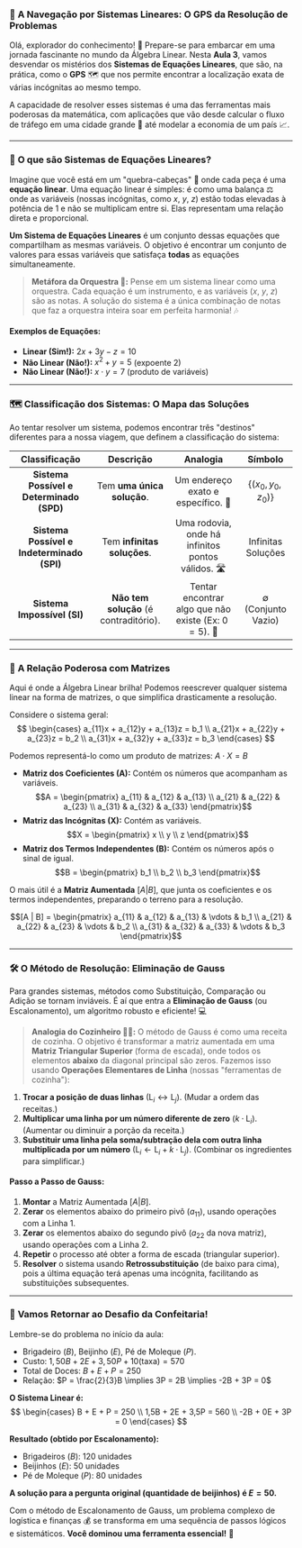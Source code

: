 
### 🚀 **A Navegação por Sistemas Lineares: O GPS da Resolução de Problemas**

Olá, explorador do conhecimento! 🌟 Prepare-se para embarcar em uma jornada fascinante no mundo da Álgebra Linear. Nesta **Aula 3**, vamos desvendar os mistérios dos **Sistemas de Equações Lineares**, que são, na prática, como o **GPS** 🗺️ que nos permite encontrar a localização exata de várias incógnitas ao mesmo tempo.

A capacidade de resolver esses sistemas é uma das ferramentas mais poderosas da matemática, com aplicações que vão desde calcular o fluxo de tráfego em uma cidade grande 🚦 até modelar a economia de um país 📈.

---

### 🤔 **O que são Sistemas de Equações Lineares?**

Imagine que você está em um "quebra-cabeças" 🧩 onde cada peça é uma **equação linear**. Uma equação linear é simples: é como uma balança ⚖️ onde as variáveis (nossas incógnitas, como $x$, $y$, $z$) estão todas elevadas à potência de 1 e não se multiplicam entre si. Elas representam uma relação direta e proporcional.

**Um Sistema de Equações Lineares** é um conjunto dessas equações que compartilham as mesmas variáveis. O objetivo é encontrar um conjunto de valores para essas variáveis que satisfaça **todas** as equações simultaneamente.

> **Metáfora da Orquestra 🎻:** Pense em um sistema linear como uma orquestra. Cada equação é um instrumento, e as variáveis ($x$, $y$, $z$) são as notas. A solução do sistema é a única combinação de notas que faz a orquestra inteira soar em perfeita harmonia! 🎶

#### **Exemplos de Equações:**

* **Linear (Sim!):** $2x + 3y - z = 10$
* **Não Linear (Não!):** $x^2 + y = 5$ (expoente 2)
* **Não Linear (Não!):** $x \cdot y = 7$ (produto de variáveis)

---

### 🗺️ **Classificação dos Sistemas: O Mapa das Soluções**

Ao tentar resolver um sistema, podemos encontrar três "destinos" diferentes para a nossa viagem, que definem a classificação do sistema:

| Classificação | Descrição | Analogia | Símbolo |
| :---: | :---: | :---: | :---: |
| **Sistema Possível e Determinado (SPD)** | Tem **uma única solução**. | Um endereço exato e específico. 📍 | $\left\{(x_0, y_0, z_0)\right\}$ |
| **Sistema Possível e Indeterminado (SPI)** | Tem **infinitas soluções**. | Uma rodovia, onde há infinitos pontos válidos. 🛣️ | $\text{Infinitas Soluções}$ |
| **Sistema Impossível (SI)** | **Não tem solução** (é contraditório). | Tentar encontrar algo que não existe (Ex: $0 = 5$). 🚫 | $\emptyset$ (Conjunto Vazio) |

---

### 🧱 **A Relação Poderosa com Matrizes**

Aqui é onde a Álgebra Linear brilha! Podemos reescrever qualquer sistema linear na forma de matrizes, o que simplifica drasticamente a resolução.

Considere o sistema geral:
$$
\begin{cases}
a_{11}x + a_{12}y + a_{13}z = b_1 \\
a_{21}x + a_{22}y + a_{23}z = b_2 \\
a_{31}x + a_{32}y + a_{33}z = b_3
\end{cases}
$$

Podemos representá-lo como um produto de matrizes: $A \cdot X = B$

* **Matriz dos Coeficientes (A):** Contém os números que acompanham as variáveis.
    $$A = \begin{pmatrix} a_{11} & a_{12} & a_{13} \\ a_{21} & a_{22} & a_{23} \\ a_{31} & a_{32} & a_{33} \end{pmatrix}$$
* **Matriz das Incógnitas (X):** Contém as variáveis.
    $$X = \begin{pmatrix} x \\ y \\ z \end{pmatrix}$$
* **Matriz dos Termos Independentes (B):** Contém os números após o sinal de igual.
    $$B = \begin{pmatrix} b_1 \\ b_2 \\ b_3 \end{pmatrix}$$

O mais útil é a **Matriz Aumentada** $[A | B]$, que junta os coeficientes e os termos independentes, preparando o terreno para a resolução.

$$[A | B] = \begin{pmatrix} a_{11} & a_{12} & a_{13} & \vdots & b_1 \\ a_{21} & a_{22} & a_{23} & \vdots & b_2 \\ a_{31} & a_{32} & a_{33} & \vdots & b_3 \end{pmatrix}$$

---

### 🛠️ **O Método de Resolução: Eliminação de Gauss**

Para grandes sistemas, métodos como Substituição, Comparação ou Adição se tornam inviáveis. É aí que entra a **Eliminação de Gauss** (ou Escalonamento), um algoritmo robusto e eficiente! 💻

> **Analogia do Cozinheiro 🧑‍🍳:** O método de Gauss é como uma receita de cozinha. O objetivo é transformar a matriz aumentada em uma **Matriz Triangular Superior** (forma de escada), onde todos os elementos **abaixo** da diagonal principal são zeros. Fazemos isso usando **Operações Elementares de Linha** (nossas "ferramentas de cozinha"):

1.  **Trocar a posição de duas linhas** ($\text{L}_i \leftrightarrow \text{L}_j$). (Mudar a ordem das receitas.)
2.  **Multiplicar uma linha por um número diferente de zero** ($k \cdot \text{L}_i$). (Aumentar ou diminuir a porção da receita.)
3.  **Substituir uma linha pela soma/subtração dela com outra linha multiplicada por um número** ($\text{L}_i \leftarrow \text{L}_i + k \cdot \text{L}_j$). (Combinar os ingredientes para simplificar.)

#### **Passo a Passo de Gauss:**

1.  **Montar** a Matriz Aumentada $[A | B]$.
2.  **Zerar** os elementos abaixo do primeiro pivô ($a_{11}$), usando operações com a Linha 1.
3.  **Zerar** os elementos abaixo do segundo pivô ($a_{22}$ da nova matriz), usando operações com a Linha 2.
4.  **Repetir** o processo até obter a forma de escada (triangular superior).
5.  **Resolver** o sistema usando **Retrossubstituição** (de baixo para cima), pois a última equação terá apenas uma incógnita, facilitando as substituições subsequentes.

---

### 🍦 **Vamos Retornar ao Desafio da Confeitaria!**

Lembre-se do problema no início da aula:

* Brigadeiro ($B$), Beijinho ($E$), Pé de Moleque ($P$).
* Custo: $1,50B + 2E + 3,50P + 10 \text{(taxa)} = 570$
* Total de Doces: $B + E + P = 250$
* Relação: $P = \frac{2}{3}B \implies 3P = 2B \implies -2B + 3P = 0$

**O Sistema Linear é:**
$$
\begin{cases}
B + E + P = 250 \\
1,5B + 2E + 3,5P = 560 \\
-2B + 0E + 3P = 0
\end{cases}
$$

**Resultado (obtido por Escalonamento):**

* Brigadeiros ($B$): 120 unidades
* Beijinhos ($E$): 50 unidades
* Pé de Moleque ($P$): 80 unidades

**A solução para a pergunta original (quantidade de beijinhos) é $E = 50$.**

Com o método de Escalonamento de Gauss, um problema complexo de logística e finanças 💰 se transforma em uma sequência de passos lógicos e sistemáticos. **Você dominou uma ferramenta essencial!** 💪
